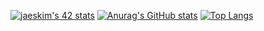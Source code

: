 [![jaeskim's 42 stats](https://badge42.herokuapp.com/api/stats/bbetsey?privacyEmail=true)](https://github.com/JaeSeoKim/badge42)
[![Anurag's GitHub stats](https://github-readme-stats.vercel.app/api?username=bbetsey)](https://github.com/anuraghazra/github-readme-stats)
[![Top Langs](https://github-readme-stats.vercel.app/api/top-langs/?username=bbetsey&layout=demo)](https://github.com/anuraghazra/github-readme-stats)

